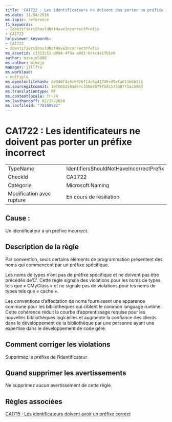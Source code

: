 ```yaml
---
title: 'CA1722 : Les identificateurs ne doivent pas porter un préfixe incorrect'
ms.date: 11/04/2016
ms.topic: reference
f1_keywords:
- IdentifiersShouldNotHaveIncorrectPrefix
- CA1722
helpviewer_keywords:
- CA1722
- IdentifiersShouldNotHaveIncorrectPrefix
ms.assetid: c3313c51-d004-4f9a-a0d1-6c4c4a1fb1e6
author: mikejo5000
ms.author: mikejo
manager: jillfra
ms.workload:
- multiple
ms.openlocfilehash: db340f4c8ce926f14a8a41745ed9efa011b6b136
ms.sourcegitcommit: 1efb6b219ade7c35068b79fbdc573a8771ac608d
ms.translationtype: MT
ms.contentlocale: fr-FR
ms.lasthandoff: 02/28/2020
ms.locfileid: "78168922"
---
```

# <a name="ca1722-identifiers-should-not-have-incorrect-prefix"></a>CA1722 : Les identificateurs ne doivent pas porter un préfixe incorrect

|||
|-|-|
|TypeName|IdentifiersShouldNotHaveIncorrectPrefix|
|CheckId|CA1722|
|Catégorie|Microsoft.Naming|
|Modification avec rupture|En cours de résiliation|

## <a name="cause"></a>Cause :
Un identificateur a un préfixe incorrect.

## <a name="rule-description"></a>Description de la règle
Par convention, seuls certains éléments de programmation présentent des noms qui commencent par un préfixe spécifique.

Les noms de types n’ont pas de préfixe spécifique et ne doivent pas être précédés de’C'. Cette règle signale des violations pour les noms de types tels que « CMyClass » et ne signale pas de violations pour les noms de types tels que « cache ».

Les conventions d’affectation de noms fournissent une apparence commune pour les bibliothèques qui ciblent le common language runtime. Cette cohérence réduit la courbe d’apprentissage requise pour les nouvelles bibliothèques logicielles et augmente la confiance des clients dans le développement de la bibliothèque par une personne ayant une expertise dans le développement de code géré.

## <a name="how-to-fix-violations"></a>Comment corriger les violations
Supprimez le préfixe de l’identificateur.

## <a name="when-to-suppress-warnings"></a>Quand supprimer les avertissements
Ne supprimez aucun avertissement de cette règle.

## <a name="related-rules"></a>Règles associées
[CA1715 : Les identificateurs doivent avoir un préfixe correct](../code-quality/ca1715.md)
